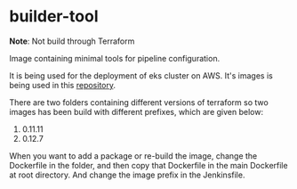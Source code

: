 # builder-tool

**Note**: Not build through Terraform

Image containing minimal tools for pipeline configuration.

It is being used for the deployment of eks cluster on AWS. It's images is being used in this [repository](https://github.com/stakater/terraform-aws-eks).

There are two folders containing different versions of terraform so two images has been build with different prefixes, which are given below:

1. 0.11.11
2. 0.12.7

When you want to add a package or re-build the image, change the Dockerfile in the folder, and then copy that Dockerfile in the main Dockerfile at root directory. And change the image prefix in the Jenkinsfile.
